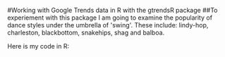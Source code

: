 #Working with Google Trends data in R with the gtrendsR package
##To experiement with this package I am going to examine the popularity of dance styles under the umbrella of 'swing'. These include: lindy-hop, charleston, blackbottom, snakehips, shag and balboa.


Here is my code in R:
```R

```



